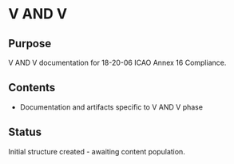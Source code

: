 # V AND V

## Purpose
V AND V documentation for 18-20-06 ICAO Annex 16 Compliance.

## Contents
- Documentation and artifacts specific to V AND V phase

## Status
Initial structure created - awaiting content population.
